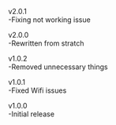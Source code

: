 v2.0.1  
-Fixing not working issue  
  
v2.0.0  
-Rewritten from stratch  
  
v1.0.2  
-Removed unnecessary things  
  
v1.0.1  
-Fixed Wifi issues  
  
v1.0.0  
-Initial release
